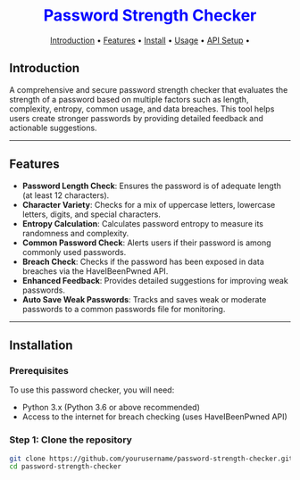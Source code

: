 <div align="center">
    <h1 style="font-weight: bold; color: blue;">Password Strength Checker </h1>
</div>


<p align="center">
  <a href="#introduction">Introduction</a> •
  <a href="#features">Features</a> •
  <a href="#installation">Install</a> •
  <a href="#running-subfinder">Usage</a> •
  <a href="#post-installation-instructions">API Setup</a> •
</p>


## Introduction

A comprehensive and secure password strength checker that evaluates the strength of a password based on multiple factors such as length, complexity, entropy, common usage, and data breaches. This tool helps users create stronger passwords by providing detailed feedback and actionable suggestions.

---

## Features

- **Password Length Check**: Ensures the password is of adequate length (at least 12 characters).
- **Character Variety**: Checks for a mix of uppercase letters, lowercase letters, digits, and special characters.
- **Entropy Calculation**: Calculates password entropy to measure its randomness and complexity.
- **Common Password Check**: Alerts users if their password is among commonly used passwords.
- **Breach Check**: Checks if the password has been exposed in data breaches via the HaveIBeenPwned API.
- **Enhanced Feedback**: Provides detailed suggestions for improving weak passwords.
- **Auto Save Weak Passwords**: Tracks and saves weak or moderate passwords to a common passwords file for monitoring.

---

## Installation

### Prerequisites
To use this password checker, you will need:
- Python 3.x (Python 3.6 or above recommended)
- Access to the internet for breach checking (uses HaveIBeenPwned API)

### Step 1: Clone the repository
```bash
git clone https://github.com/yourusername/password-strength-checker.git
cd password-strength-checker
